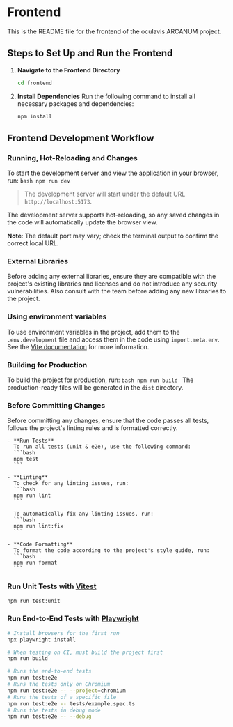 # Frontend
This is the README file for the frontend of the oculavis ARCANUM project.

## Steps to Set Up and Run the Frontend
1. **Navigate to the Frontend Directory**
   ```bash
   cd frontend
   ```

2. **Install Dependencies**
   Run the following command to install all necessary packages and dependencies:
   ```bash
   npm install
   ```

## Frontend Development Workflow

### Running, Hot-Reloading and Changes
  To start the development server and view the application in your browser, run:
    ```bash
    npm run dev
    ```
  > The development server will start under the default URL `http://localhost:5173`.

  The development server supports hot-reloading, so any saved changes in the code will automatically update the browser view.

  **Note**: The default port may vary; check the terminal output to confirm the correct local URL.

### External Libraries
Before adding any external libraries, ensure they are compatible with the project's existing libraries and licenses and do not introduce any security vulnerabilities.
Also consult with the team before adding any new libraries to the project.

### Using environment variables
  To use environment variables in the project, add them to the `.env.development` file and access them in the code using `import.meta.env`.
  See the [Vite documentation](https://vite.dev/guide/env-and-mode) for more information.

### Building for Production
  To build the project for production, run:
    ```bash
    npm run build
    ```
  The production-ready files will be generated in the `dist` directory.

### Before Committing Changes
  Before committing any changes, ensure that the code passes all tests, follows the project's linting rules and is formatted correctly.

    - **Run Tests**
      To run all tests (unit & e2e), use the following command:
      ```bash
      npm test
      ```

    - **Linting**
      To check for any linting issues, run:
      ```bash
      npm run lint
      ```

      To automatically fix any linting issues, run:
      ```bash
      npm run lint:fix
      ```

    - **Code Formatting**
      To format the code according to the project's style guide, run:
      ```bash
      npm run format
      ```

### Run Unit Tests with [Vitest](https://vitest.dev/)

```sh
npm run test:unit
```

### Run End-to-End Tests with [Playwright](https://playwright.dev)

```sh
# Install browsers for the first run
npx playwright install

# When testing on CI, must build the project first
npm run build

# Runs the end-to-end tests
npm run test:e2e
# Runs the tests only on Chromium
npm run test:e2e -- --project=chromium
# Runs the tests of a specific file
npm run test:e2e -- tests/example.spec.ts
# Runs the tests in debug mode
npm run test:e2e -- --debug
```
